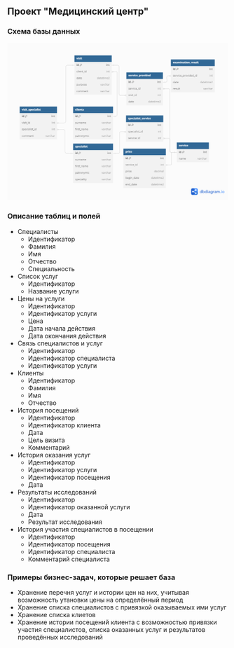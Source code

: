 ## Проект "Медицинский центр"

### Схема базы данных
![Схема базы данных](/images/db_diagram.png)

### Описание таблиц и полей
* Специалисты
    * Идентификатор
    * Фамилия
    * Имя
    * Отчество
    * Специальность
* Список услуг
    * Идентификатор
    * Название услуги
* Цены на услуги
    * Идентификатор
    * Идентификатор услуги
    * Цена
    * Дата начала действия
    * Дата окончания действия
* Связь специалистов и услуг
    * Идентификатор
    * Идентификатор специалиста
    * Идентификатор услуги
* Клиенты
    * Идентификатор
    * Фамилия
    * Имя
    * Отчество
* История посещений
    * Идентификатор
    * Идентификатор клиента
    * Дата
    * Цель визита
    * Комментарий
* История оказания услуг
    * Идентификатор
    * Идентификатор услуги
    * Идентификатор посещения
    * Дата
* Результаты исследований
    * Идентификатор
    * Идентификатор оказанной услуги
    * Дата
    * Результат исследования
* История участия специалистов в посещении
    * Идентификатор
    * Идентификатор посещения
    * Идентификатор специалиста
    * Комментарий специалиста

### Примеры бизнес-задач, которые решает база
* Хранение перечня услуг и истории цен на них, учитывая возможность утановки цены на определённый период
* Хранение списка специалистов с привязкой оказываемых ими услуг
* Хранение списка клиетов
* Хранение истории посещений клиента с возможностью привязки участия специалистов, списка оказанных услуг и результатов проведённых исследований